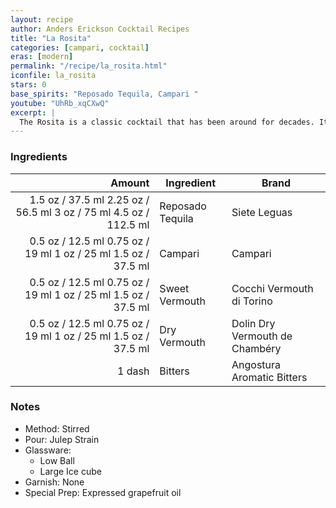 ```yaml
---
layout: recipe
author: Anders Erickson Cocktail Recipes
title: "La Rosita"
categories: [campari, cocktail]
eras: [modern]
permalink: "/recipe/la_rosita.html"
iconfile: la_rosita
stars: 0
base_spirits: "Reposado Tequila, Campari "
youtube: "UhRb_xqCXwQ"
excerpt: |
  The Rosita is a classic cocktail that has been around for decades. It is a tequila-based drink that is similar to a Negroni, but with a few key differences. The Rosita uses equal parts tequila, Campari, and a blend of sweet and dry vermouth. It is typically garnished with an orange twist.
---
```


### Ingredients

| Amount | Ingredient       | Brand                          |
| -----: | ---------------- | ------------------------------ |
| <span class="onex active">1.5 oz / 37.5 ml</span> <span class="onehalfx">2.25 oz / 56.5 ml</span> <span class="twox">3 oz / 75 ml</span> <span class="threex">4.5 oz / 112.5 ml</span> | Reposado Tequila | Siete Leguas                   |
| <span class="onex active">0.5 oz / 12.5 ml</span> <span class="onehalfx">0.75 oz / 19 ml</span> <span class="twox">1 oz / 25 ml</span> <span class="threex">1.5 oz / 37.5 ml</span> | Campari          | Campari                        |
| <span class="onex active">0.5 oz / 12.5 ml</span> <span class="onehalfx">0.75 oz / 19 ml</span> <span class="twox">1 oz / 25 ml</span> <span class="threex">1.5 oz / 37.5 ml</span> | Sweet Vermouth   | Cocchi Vermouth di Torino      |
| <span class="onex active">0.5 oz / 12.5 ml</span> <span class="onehalfx">0.75 oz / 19 ml</span> <span class="twox">1 oz / 25 ml</span> <span class="threex">1.5 oz / 37.5 ml</span> | Dry Vermouth     | Dolin Dry Vermouth de Chambéry |
| 1 dash | Bitters          | Angostura Aromatic Bitters     |

### Notes

- Method: Stirred
- Pour: Julep Strain
- Glassware:
  - Low Ball
  - Large Ice cube
- Garnish: None
- Special Prep: Expressed grapefruit oil
